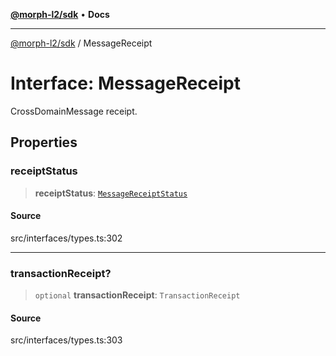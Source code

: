 [**@morph-l2/sdk**](../README.md) • **Docs**

***

[@morph-l2/sdk](../globals.md) / MessageReceipt

# Interface: MessageReceipt

CrossDomainMessage receipt.

## Properties

### receiptStatus

> **receiptStatus**: [`MessageReceiptStatus`](../enumerations/MessageReceiptStatus.md)

#### Source

src/interfaces/types.ts:302

***

### transactionReceipt?

> `optional` **transactionReceipt**: `TransactionReceipt`

#### Source

src/interfaces/types.ts:303
